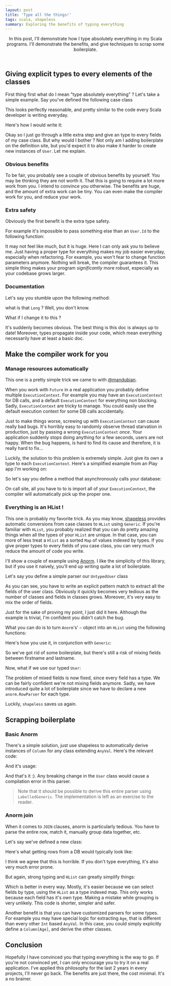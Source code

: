 ```yaml
---
layout: post
title: 'Type all the things!'
tags: scala, shapeless
summary: Exploring the benefits of typing everything
---
```


<header>
In this post, I'll demonstrate how I type absolutely everything in my Scala programs. I'll demonstrate the benefits, and give techniques to scrap some boilerplate.
</header>

## Giving explicit types to every elements of the classes

First thing first what do I mean "type absolutely everything" ? Let's take a simple example.
Say you've defined the following case class

<script src="https://gist.github.com/jto/e0b8233ad1eded3a26e9.js?file=UntypedUser.scala"></script>

This looks perfectly reasonable, and pretty similar to the code every Scala developer is writing everyday.

Here's how I would write it:

<script src="https://gist.github.com/jto/e0b8233ad1eded3a26e9.js?file=User.scala"></script>

Okay so I just go through a little extra step and give an type to every fields of my case class. But why would I bother ? Not only am I adding boilerplate on the definition site, but you'd expect it to also make it harder to create new instances of `User`. Let me explain.

### Obvious benefits

To be fair, you probably see a couple of obvious benefits by yourself. You may be thinking they are not worth it. That this is going to require a lot more work from you. I intend to convince you otherwise. The benefits are huge, and the amount of extra work can be tiny. You can even make the compiler work for you, and reduce your work.

### Extra safety

Obviously the first benefit is the extra type safety.

For example it's impossible to pass something else than an `User.Id` to the following function:

<script src="https://gist.github.com/jto/e0b8233ad1eded3a26e9.js?file=getUser.scala"></script>

It may not feel like much, but it is huge. Here I can only ask you to believe me. Just having a proper type for everything makes my job easier everyday, especially when refactoring. For example, you won't fear to change function parameters anymore. Nothing will break, the compiler guarantees it. This simple thing makes your program *significantly* more robust, especially as your codebase grows larger.

### Documentation

Let's say you stumble upon the following method:

<script src="https://gist.github.com/jto/e0b8233ad1eded3a26e9.js?file=UserAll.scala"></script>

what is that `Long` ? Well, you don't know.

What if I change it to this ?

<script src="https://gist.github.com/jto/e0b8233ad1eded3a26e9.js?file=UserAllTyped.scala"></script>

It's suddenly becomes obvious. The best thing is this doc is always up to date! Moreover, types propagate inside your code, which mean everything necessarily have at least a basic doc.

## Make the compiler work for you

### Manage resources automatically

This one is a pretty simple trick we came to with [@mandubian](http://mandubian.com/).

When you work with `Future` in a real application you probably define multiple `ExecutionContext`. For example you may have an `ExecutionContext` for DB calls, and a default `ExecutionContext` for everything non blocking. Sadly, `ExecutionContext` are tricky to manage. You could easily use the default execution context for some DB calls accidentally.

Just to make things worse, screwing up with `ExecutionContext` can cause really bad bugs. It's horribly easy to randomly observe thread starvation in production, just by passing a wrong `ExecutionContext` _once_. Your application suddenly stops doing anything for a few seconds, users are not happy. When the bug happens, is hard to find its cause and therefore, it is really hard to fix...

Luckily, the solution to this problem is extremely simple. Just give its own a type to each `ExecutionContext`. Here's a simplified example from an Play app I'm working on:

<script src="https://gist.github.com/jto/e0b8233ad1eded3a26e9.js?file=Contexts.scala"></script>

So let's say you define a method that asynchronously calls your database:

<script src="https://gist.github.com/jto/e0b8233ad1eded3a26e9.js?file=dbCall.scala"></script>

On call site, all you have to to is import all of your `ExecutionContext`, the compiler will automatically pick up the proper one.

<script src="https://gist.github.com/jto/e0b8233ad1eded3a26e9.js?file=testCall.scala"></script>

### Everything is an HList !

This one is probably my favorite trick. As you may know, [shapeless](https://github.com/milessabin/shapeless) provides automatic conversions from case classes to `HList` using `Generic`. If you're familiar with `HList`, you probably realized that you can do pretty amazing things when all the types of your `HList` are unique. In that case, you can more of less treat a `Hlist` as a sorted `Map` of values indexed by types. If you give proper types to every fields of you case class, you can very much reduce the amount of code you write.

I'll show a couple of example using [Anorm](https://www.playframework.com/documentation/2.4.x/ScalaAnorm). I like the simplicity of this library, but if you use it naively, you'll end up writing quite a lot of boilerplate.

Let's say you define a simple parser our `UntypedUser` class

<script src="https://gist.github.com/jto/e0b8233ad1eded3a26e9.js?file=DBParser.scala"></script>

As you can see, you have to write an explicit pattern match to extract all the fields of the user class.
Obviously it quickly becomes very tedious as the number of classes and fields in classes grows. Moreover, it's very easy to mix the order of fields.

Just for the sake of proving my point, I just did it here. Although the example is trivial, I'm confident you didn't catch the bug.

What you can do is to turn `Anorm`'s' `~` object into an `HList` using the following functions:

<script src="https://gist.github.com/jto/e0b8233ad1eded3a26e9.js?file=ToHlist.scala"></script>

Here's how you use it, in conjunction with `Generic`:

<script src="https://gist.github.com/jto/e0b8233ad1eded3a26e9.js?file=ToHListDemo.scala"></script>

So we've got rid of some boilerplate, but there's still a risk of mixing fields between firstname and lastname.

Now, what if we use our typed `User`:

<script src="https://gist.github.com/jto/e0b8233ad1eded3a26e9.js?file=TypedUserToHList.scala"></script>

The problem of mixed fields is now fixed, since every field has a type. We can be fairly confident we're not mixing fields anymore.
Sadly, we have introduced quite a lot of boilerplate since we have to declare a new `anorm.RowParser` for each type.

Luckily, `shapeless` saves us again.

## Scrapping boilerplate

### Basic Anorm

There's a simple solution, just use shapeless to automatically derive instances of `Column` for any class extending `AnyVal`. Here's the relevant code:

<script src="https://gist.github.com/jto/e0b8233ad1eded3a26e9.js?file=ColumnDerivations.scala"></script>

And it's usage:

<script src="https://gist.github.com/jto/e0b8233ad1eded3a26e9.js?file=ColumnDerivationsUse.scala"></script>

And that's it :). Any breaking change in the `User` class would cause a compilation error in this parser.

> Note that it should be possible to derive this entire parser using `LabelledGeneric`. The implementation is left as an exercise to the reader.

### Anorm join

When it comes to `JOIN` clauses, anorm is particularly tedious. You have to parse the entire row, match it, manually group data together, etc.

Let's say we've defined a new class:

<script src="https://gist.github.com/jto/e0b8233ad1eded3a26e9.js?file=UserWithSongs.scala"></script>

Here's what getting rows from a DB would typically look like:

<script src="https://gist.github.com/jto/e0b8233ad1eded3a26e9.js?file=join0.scala"></script>

I think we agree that this is horrible. If you don't type everything, it's also very much error prone.

But again, strong typing and `HList` can greatly simplify things:

<script src="https://gist.github.com/jto/e0b8233ad1eded3a26e9.js?file=join.scala"></script>

Which is better in every way. Mostly, it's easier because we can select fields by type, using the `HList` as a type indexed map. This only works because each field has it's own type.
Making a mistake while grouping is very unlikely. This code is shorter, simpler and safer.

Another benefit is that you can have customized parsers for some types. For example you may have special logic for extracting `Age`, that is different than every other `Int` based `AnyVal`. In this case, you could simply explicitly define a `Column[Age]`, and derive the other classes.

## Conclusion

Hopefully I have convinced you that typing everything is the way to go. If you're not convinced yet, I can only encourage you to try it on a real application. I've applied this philosophy for the last 2 years in every projects, I'll never go back. The benefits are just there, the cost minimal. It's a no brainer.